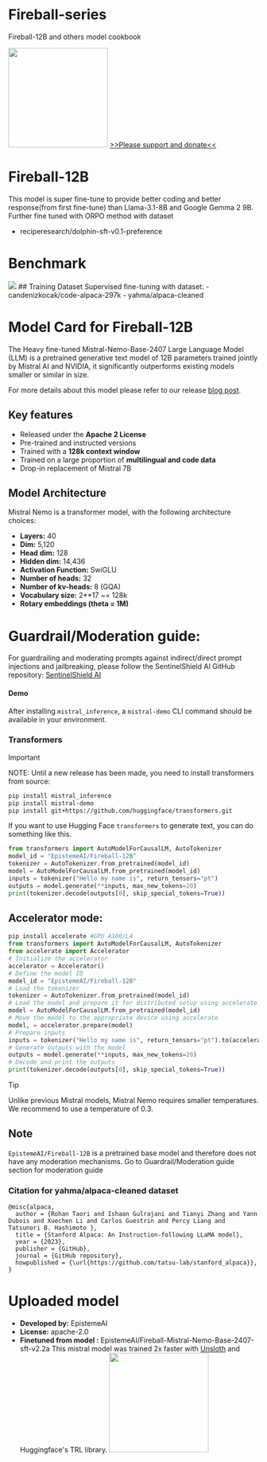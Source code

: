 # Fireball-series
Fireball-12B and others model cookbook

<img src="https://huggingface.co/EpistemeAI/Fireball-Mistral-Nemo-Base-2407-v1-DPO2/resolve/main/fireball.JPG" width="200"/>
<a href="https://ko-fi.com/epistemeai">>>Please support and donate<<</a>

# Fireball-12B
This model is super fine-tune to provide better coding and better response(from first fine-tune) than Llama-3.1-8B and Google Gemma 2 9B. 
Further fine tuned with ORPO method with dataset 
- reciperesearch/dolphin-sft-v0.1-preference

# Benchmark
<img src="https://huggingface.co/EpistemeAI/Fireball-12B/resolve/main/benchmark2.jpg"/>
## Training Dataset 
Supervised fine-tuning with dataset: 
- candenizkocak/code-alpaca-297k
- yahma/alpaca-cleaned

# Model Card for Fireball-12B

The Heavy fine-tuned Mistral-Nemo-Base-2407 Large Language Model (LLM) is a pretrained generative text model of 12B parameters trained jointly by Mistral AI and NVIDIA, it significantly outperforms existing models smaller or similar in size.

For more details about this model please refer to our release [blog post](https://mistral.ai/news/mistral-nemo/).

## Key features
- Released under the **Apache 2 License**
- Pre-trained and instructed versions
- Trained with a **128k context window**
- Trained on a large proportion of **multilingual and code data**
- Drop-in replacement of Mistral 7B

## Model Architecture
Mistral Nemo is a transformer model, with the following architecture choices:
- **Layers:** 40
- **Dim:** 5,120
- **Head dim:** 128
- **Hidden dim:** 14,436
- **Activation Function:** SwiGLU
- **Number of heads:** 32
- **Number of kv-heads:** 8 (GQA)
- **Vocabulary size:** 2**17 ~= 128k
- **Rotary embeddings (theta = 1M)**

# Guardrail/Moderation guide: 
For guardrailing and moderating prompts against indirect/direct prompt injections and jailbreaking, please follow the SentinelShield AI GitHub repository:
[SentinelShield AI](https://github.com/tomtyiu/SentinelShieldAI)


#### Demo

After installing `mistral_inference`, a `mistral-demo` CLI command should be available in your environment.

### Transformers

> [!IMPORTANT]
> NOTE: Until a new release has been made, you need to install transformers from source:
> ```sh
> pip install mistral_inference
> pip install mistral-demo
> pip install git+https://github.com/huggingface/transformers.git
> ```
If you want to use Hugging Face `transformers` to generate text, you can do something like this.
```py
from transformers import AutoModelForCausalLM, AutoTokenizer
model_id = "EpistemeAI/Fireball-12B"
tokenizer = AutoTokenizer.from_pretrained(model_id)
model = AutoModelForCausalLM.from_pretrained(model_id)
inputs = tokenizer("Hello my name is", return_tensors="pt")
outputs = model.generate(**inputs, max_new_tokens=20)
print(tokenizer.decode(outputs[0], skip_special_tokens=True))
```
## Accelerator mode: 
```py
pip install accelerate #GPU A100/L4
from transformers import AutoModelForCausalLM, AutoTokenizer
from accelerate import Accelerator
# Initialize the accelerator
accelerator = Accelerator()
# Define the model ID
model_id = "EpistemeAI/Fireball-12B"
# Load the tokenizer
tokenizer = AutoTokenizer.from_pretrained(model_id)
# Load the model and prepare it for distributed setup using accelerate
model = AutoModelForCausalLM.from_pretrained(model_id)
# Move the model to the appropriate device using accelerate
model, = accelerator.prepare(model)
# Prepare inputs
inputs = tokenizer("Hello my name is", return_tensors="pt").to(accelerator.device)
# Generate outputs with the model
outputs = model.generate(**inputs, max_new_tokens=20)
# Decode and print the outputs
print(tokenizer.decode(outputs[0], skip_special_tokens=True))
```
> [!TIP]
> Unlike previous Mistral models, Mistral Nemo requires smaller temperatures. We recommend to use a temperature of 0.3.
## Note
`EpistemeAI/Fireball-12B` is a pretrained base model and therefore does not have any moderation mechanisms. Go to Guardrail/Moderation guide section for moderation guide
### Citation for yahma/alpaca-cleaned dataset
```
@misc{alpaca,
  author = {Rohan Taori and Ishaan Gulrajani and Tianyi Zhang and Yann Dubois and Xuechen Li and Carlos Guestrin and Percy Liang and Tatsunori B. Hashimoto },
  title = {Stanford Alpaca: An Instruction-following LLaMA model},
  year = {2023},
  publisher = {GitHub},
  journal = {GitHub repository},
  howpublished = {\url{https://github.com/tatsu-lab/stanford_alpaca}},
}
```
# Uploaded  model
- **Developed by:** EpistemeAI
- **License:** apache-2.0
- **Finetuned from model :** EpistemeAI/Fireball-Mistral-Nemo-Base-2407-sft-v2.2a
This mistral model was trained 2x faster with [Unsloth](https://github.com/unslothai/unsloth) and Huggingface's TRL library.
[<img src="https://raw.githubusercontent.com/unslothai/unsloth/main/images/unsloth%20made%20with%20love.png" width="200"/>](https://github.com/unslothai/unsloth)


